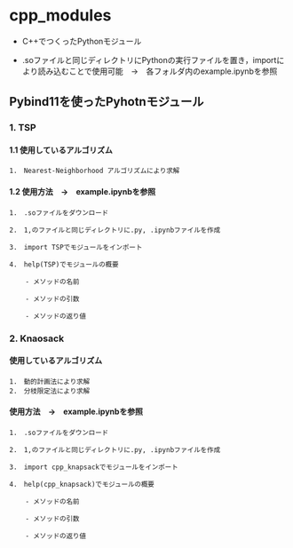 # cpp_modules
* C++でつくったPythonモジュール

* .soファイルと同じディレクトリにPythonの実行ファイルを置き，importにより読み込むことで使用可能　→　各フォルダ内のexample.ipynbを参照

## Pybind11を使ったPyhotnモジュール
### 1. TSP
#### 1.1 使用しているアルゴリズム
	1.　Nearest-Neighborhood アルゴリズムにより求解

#### 1.2 使用方法　→　example.ipynbを参照
	1.　.soファイルをダウンロード

 	2.　1,のファイルと同じディレクトリに.py, .ipynbファイルを作成

 	3.　import TSPでモジュールをインポート

 	4.　help(TSP)でモジュールの概要
	
		- メソッドの名前  
		
   		- メソッドの引数  
	
  		- メソッドの返り値  

### 2. Knaosack
#### 使用しているアルゴリズム
	1.　動的計画法により求解
	2.　分枝限定法により求解

#### 使用方法　→　example.ipynbを参照
	1.　.soファイルをダウンロード

 	2.　1,のファイルと同じディレクトリに.py, .ipynbファイルを作成

 	3.　import cpp_knapsackでモジュールをインポート

 	4.　help(cpp_knapsack)でモジュールの概要
	
		- メソッドの名前  
		
   		- メソッドの引数  
	
  		- メソッドの返り値  
